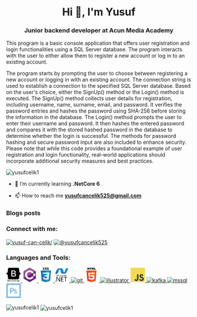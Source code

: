 <h1 align="center">Hi 👋, I'm Yusuf</h1>
<h3 align="center">Junior backend developer at Acun Media Academy</h3>
<p>This program is a basic console application that offers user registration and login functionalities using a SQL Server database. The program interacts with the user to either allow them to register a new account or log in to an existing account. 

The program starts by prompting the user to choose between registering a new account or logging in with an existing account.
The connection string is used to establish a connection to the specified SQL Server database.
Based on the user's choice, either the SignUp() method or the Login() method is executed.
The SignUp() method collects user details for registration, including username, name, surname, email, and password. It verifies the password entries and hashes the password using SHA-256 before storing the information in the database.
The Login() method prompts the user to enter their username and password. It then hashes the entered password and compares it with the stored hashed password in the database to determine whether the login is successful.
The methods for password hashing and secure password input are also included to enhance security.
Please note that while this code provides a foundational example of user registration and login functionality, real-world applications should incorporate additional security measures and best practices.</p>
<p align="left"> <img src="https://komarev.com/ghpvc/?username=yusufcelik1&label=Profile%20views&color=0e75b6&style=flat" alt="yusufcelik1" /> </p>

- 🌱 I’m currently learning **.NetCore 6**

- 📫 How to reach me **yusufcancelik525@gmail.com**

### Blogs posts
<!-- BLOG-POST-LIST:START -->
<!-- BLOG-POST-LIST:END -->

<h3 align="left">Connect with me:</h3>
<p align="left">
<a href="https://linkedin.com/in/yusuf-can-celik/" target="blank"><img align="center" src="https://raw.githubusercontent.com/rahuldkjain/github-profile-readme-generator/master/src/images/icons/Social/linked-in-alt.svg" alt="yusuf-can-celik/" height="30" width="40" /></a>
<a href="https://medium.com/@yusufcancelik525" target="blank"><img align="center" src="https://raw.githubusercontent.com/rahuldkjain/github-profile-readme-generator/master/src/images/icons/Social/medium.svg" alt="@yusufcancelik525" height="30" width="40" /></a>
</p>

<h3 align="left">Languages and Tools:</h3>
<p align="left"> <a href="https://getbootstrap.com" target="_blank" rel="noreferrer"> <img src="https://raw.githubusercontent.com/devicons/devicon/master/icons/bootstrap/bootstrap-plain-wordmark.svg" alt="bootstrap" width="40" height="40"/> </a> <a href="https://www.w3schools.com/cs/" target="_blank" rel="noreferrer"> <img src="https://raw.githubusercontent.com/devicons/devicon/master/icons/csharp/csharp-original.svg" alt="csharp" width="40" height="40"/> </a> <a href="https://www.w3schools.com/css/" target="_blank" rel="noreferrer"> <img src="https://raw.githubusercontent.com/devicons/devicon/master/icons/css3/css3-original-wordmark.svg" alt="css3" width="40" height="40"/> </a> <a href="https://dotnet.microsoft.com/" target="_blank" rel="noreferrer"> <img src="https://raw.githubusercontent.com/devicons/devicon/master/icons/dot-net/dot-net-original-wordmark.svg" alt="dotnet" width="40" height="40"/> </a> <a href="https://git-scm.com/" target="_blank" rel="noreferrer"> <img src="https://www.vectorlogo.zone/logos/git-scm/git-scm-icon.svg" alt="git" width="40" height="40"/> </a> <a href="https://www.w3.org/html/" target="_blank" rel="noreferrer"> <img src="https://raw.githubusercontent.com/devicons/devicon/master/icons/html5/html5-original-wordmark.svg" alt="html5" width="40" height="40"/> </a> <a href="https://www.adobe.com/in/products/illustrator.html" target="_blank" rel="noreferrer"> <img src="https://www.vectorlogo.zone/logos/adobe_illustrator/adobe_illustrator-icon.svg" alt="illustrator" width="40" height="40"/> </a> <a href="https://developer.mozilla.org/en-US/docs/Web/JavaScript" target="_blank" rel="noreferrer"> <img src="https://raw.githubusercontent.com/devicons/devicon/master/icons/javascript/javascript-original.svg" alt="javascript" width="40" height="40"/> </a> <a href="https://kafka.apache.org/" target="_blank" rel="noreferrer"> <img src="https://www.vectorlogo.zone/logos/apache_kafka/apache_kafka-icon.svg" alt="kafka" width="40" height="40"/> </a> <a href="https://www.microsoft.com/en-us/sql-server" target="_blank" rel="noreferrer"> <img src="https://www.svgrepo.com/show/303229/microsoft-sql-server-logo.svg" alt="mssql" width="40" height="40"/> </a> <a href="https://www.photoshop.com/en" target="_blank" rel="noreferrer"> <img src="https://raw.githubusercontent.com/devicons/devicon/master/icons/photoshop/photoshop-line.svg" alt="photoshop" width="40" height="40"/> </a> </p>

<p><img align="left" src="https://github-readme-stats.vercel.app/api/top-langs?username=yusufcelik1&show_icons=true&locale=en&layout=compact" alt="yusufcelik1" /></p>

<p>&nbsp;<img align="center" src="https://github-readme-stats.vercel.app/api?username=yusufcelik1&show_icons=true&locale=en" alt="yusufcelik1" /></p>


